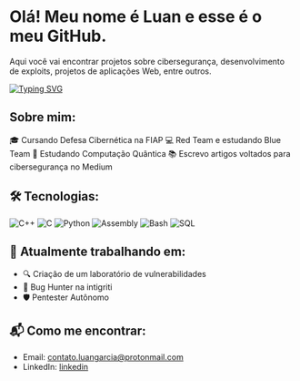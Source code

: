 # Olá! Meu nome é Luan e esse é o meu GitHub.
 
Aqui você vai encontrar projetos sobre cibersegurança, desenvolvimento de exploits, projetos de aplicações Web, entre outros.

[![Typing SVG](https://readme-typing-svg.demolab.com/?lines=Estudante+de+Defesa+Cibernética)](https://git.io/typing-svg)

## Sobre mim:
🎓 Cursando Defesa Cibernética na FIAP
💻 Red Team e estudando Blue Team
🧠 Estudando Computação Quântica
📚 Escrevo artigos voltados para cibersegurança no Medium

## 🛠️ Tecnologias:  
![C++](https://img.shields.io/badge/-C++-00599C?style=flat&logo=c%2B%2B&logoColor=white)
![C](https://img.shields.io/badge/-C-000000?style=flat&logo=c&logoColor=white)
![Python](https://img.shields.io/badge/-Python-3776AB?style=flat&logo=python&logoColor=white)
![Assembly](https://img.shields.io/badge/-Assembly-6E4C13?style=flat&logo=gnu&logoColor=white)
![Bash](https://img.shields.io/badge/-Bash%20Script-4EAA25?style=flat&logo=gnubash&logoColor=white)
![SQL](https://img.shields.io/badge/-SQL-4479A1?style=flat&logo=mysql&logoColor=white)

## 🚧 Atualmente trabalhando em:
- 🔍 Criação de um laboratório de vulnerabilidades
- 🧪 Bug Hunter na intigriti
- 🛡️ Pentester Autônomo

## 📬 Como me encontrar:
- Email: contato.luangarcia@protonmail.com
- LinkedIn: [linkedin](https://www.linkedin.com/in/luan-garcia-018661260)
